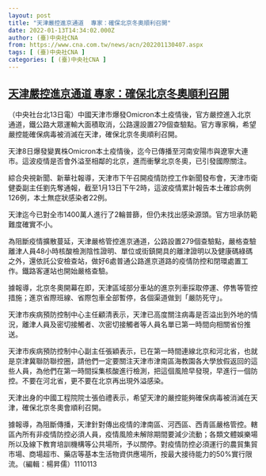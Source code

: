 ```yaml
---
layout: post
title: "天津嚴控進京通道  專家：確保北京冬奧順利召開"
date: 2022-01-13T14:34:02.000Z
author: (臺)中央社CNA
from: https://www.cna.com.tw/news/acn/202201130407.aspx
tags: [ (臺)中央社CNA ]
categories: [ (臺)中央社CNA ]
---
```

<!--1642084442000-->
[天津嚴控進京通道  專家：確保北京冬奧順利召開](https://www.cna.com.tw/news/acn/202201130407.aspx)
------

<div>
<div></div><div><p>（中央社台北13日電）中國天津市爆發Omicron本土疫情後，官方嚴控進入北京通道，鐵公路大眾運輸大面積取消，公路還設置279個查驗點。官方專家稱，希望嚴控能確保病毒被消滅在天津，確保北京冬奧順利召開。</p><p>天津8日爆發變異株Omicron本土疫情後，迄今已傳播至河南安陽市與遼寧大連市。這波疫情是否會外溢至相鄰的北京，進而衝擊北京冬奧，已引發國際關注。</p><p>綜合央視新聞、新華社報導，天津市下午召開疫情防控工作新聞發布會，天津市衛健委副主任劉先奪通報，截至1月13日下午2時，這波疫情累計報告本土確診病例126例，本土無症狀感染者22例。</p><p>天津迄今已對全市1400萬人進行了2輪普篩，但仍未找出感染源頭。官方坦承防範難度確實不小。</p><p>為阻斷疫情擴散蔓延，天津嚴格管控進京通道，公路設置279個查驗點，嚴格查驗離津人員48小時核酸檢測陰性證明、單位或街鎮開具的離津證明以及健康碼綠碼之外，還依託公安檢查站，做好6處普通公路進京道路的疫情防控和閉環處置工作。鐵路客運站也開始嚴格查驗。</p><p>據報導，北京冬奧開幕在即，天津區域部分車站的進京列車採取停運、停售等管控措施；進京省際班線、省際包車全部暫停，各個渠道做到「嚴防死守」。</p><p>天津市疾病預防控制中心主任顧清表示，天津已高度關注病毒是否溢出到外地的情況，離津人員及密切接觸者、次密切接觸者等人員名單已第一時間向相關省份推送。</p><p>天津市疾病預防控制中心副主任張穎表示，已在第一時間連線北京和河北省，也就是京津冀聯防聯控圈，請他們一定要關注天津市津南區海教園各大學放假返回的這些人員，為他們在第一時間採集核酸進行檢測，把這個風險早發現，早進行一個防控。不要在河北省，更不要在北京再出現外溢感染。</p><p>天津出身的中國工程院院士張伯禮表示，希望天津的嚴控能夠確保病毒被消滅在天津，確保北京冬奧會順利召開。</p><p>據報導，為阻斷傳播，天津針對傳出疫情的津南區、河西區、西青區嚴格管控。轄區內所有非疫情防控必須人員，疫情風險未解除期間要減少流動；各類文體娛樂場所以及線下教育培訓機構等公共場所，予以關停。對疫情防控必須運行的農貿集貿市場、商場超市、藥店等基本生活物資供應場所，按最大接待能力的50%實行限流。（編輯：楊昇儒）1110113</p></div>
</div>
